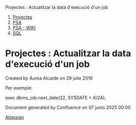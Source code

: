 Projectes : Actualitzar la data d'execució d'un job  

1.  [Projectes](index.md)
2.  [PSA](PSA_24216342.md)
3.  [PSA - WIKI](PSA---WIKI_24216306.md)
4.  [SQL](SQL_24216319.md)

Projectes : Actualitzar la data d'execució d'un job
===================================================

Created by Áurea Alcaide on 29 julio 2019

Per exemple:  
  

exec dbms\_job.next\_date(22, SYSDATE + 6/24);

  

  

  

  

Document generated by Confluence on 07 junio 2025 00:00

[Atlassian](http://www.atlassian.com/)